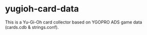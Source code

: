 # yugioh-card-data

This is a Yu-Gi-Oh card collector based on YGOPRO ADS game data (cards.cdb & strings.conf).